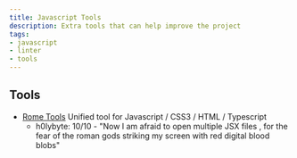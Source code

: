 ```yaml
---
title: Javascript Tools
description: Extra tools that can help improve the project
tags:
- javascript
- linter
- tools
---
```


## Tools

- [Rome Tools](https://rome.tools/) Unified tool for Javascript / CSS3 / HTML / Typescript
  - h0lybyte: 10/10 - "Now I am afraid to open multiple JSX files , for the fear of the roman gods striking my screen with red digital blood blobs"

